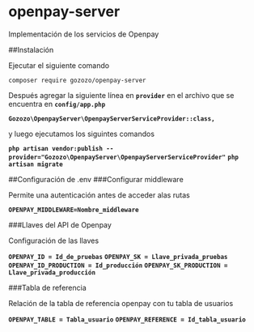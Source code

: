 # openpay-server

Implementación de los servicios de Openpay 

##Instalación

Ejecutar el siguiente comando

`composer require gozozo/openpay-server` 

Después agregar la siguiente línea  en **`provider`** en el archivo que se encuentra en **`config/app.php`**

**`Gozozo\OpenpayServer\OpenpayServerServiceProvider::class,`**

y luego ejecutamos los siguintes comandos

**`php artisan vendor:publish --provider="Gozozo\OpenpayServer\OpenpayServerServiceProvider"`**
**`php artisan migrate`**

##Configuración de .env
###Configurar middleware 

Permite una autenticación antes de acceder alas rutas

**`OPENPAY_MIDDLEWARE=Nombre_middleware`**

###Llaves del API de Openpay

Configuración de las llaves 

**`OPENPAY_ID = Id_de_pruebas`**
**`OPENPAY_SK = Llave_privada_pruebas`**
**`OPENPAY_ID_PRODUCTION = Id_producción`**
**`OPENPAY_SK_PRODUCTION = Llave_privada_producción`**

###Tabla de referencia

Relación de la tabla de referencia openpay con tu tabla de usuarios 

**`OPENPAY_TABLE = Tabla_usuario`**
**`OPENPAY_REFERENCE = Id_tabla_usuario`**

